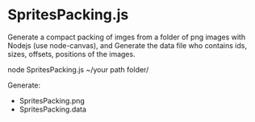 SpritesPacking.js
=================

Generate a compact packing of imges from a folder of png images with Nodejs (use node-canvas), and Generate the data file who contains ids, sizes, offsets, positions of the images.


node SpritesPacking.js ~/your path folder/


Generate:
* SpritesPacking.png
* SpritesPacking.data
